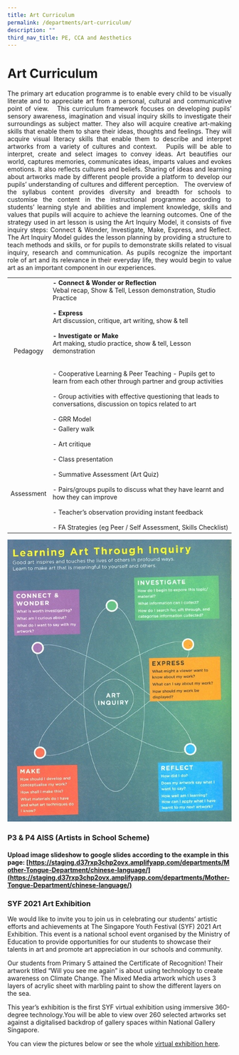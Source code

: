 ```yaml
---
title: Art Curriculum
permalink: /departments/art-curriculum/
description: ""
third_nav_title: PE, CCA and Aesthetics
---
```

# Art Curriculum
<p style="text-align: justify;">The primary art education programme is to enable every child to be visually literate and to appreciate art from a personal, cultural and communicative point of view.   This curriculum framework focuses on developing pupils’ sensory awareness, imagination and visual inquiry skills to investigate their surroundings as subject matter. They also will acquire creative art-making skills that enable them to share their ideas, thoughts and feelings. They will acquire visual literacy skills that enable them to describe and interpret artworks from a variety of cultures and context.   Pupils will be able to interpret, create and select images to convey ideas. Art beautifies our world, captures memories, communicates ideas, imparts values and evokes emotions. It also reflects cultures and beliefs. Sharing of ideas and learning about artworks made by different people provide a platform to develop our pupils’ understanding of cultures and different perception.   The overview of the syllabus content provides diversity and breadth for schools to customise the content in the instructional programme according to students’ learning style and abilities and implement knowledge, skills and values that pupils will acquire to achieve the learning outcomes. One of the strategy used in art lesson is using the Art Inquiry Model, it consists of five inquiry steps: Connect & Wonder, Investigate, Make, Express, and Reflect. The Art Inquiry Model guides the lesson planning by providing a structure to teach methods and skills, or for pupils to demonstrate skills related to visual inquiry, research and communication. As pupils recognize the important role of art and its relevance in their everyday life, they would begin to value art as an important component in our experiences.</p>

|                                |                                                                                                                                                                                                                                                                                                                                                                                                                                                                                                                               |
|:------------------------------:|-----------------------------------------------------------------------------------------------------------------------------------------------------------------------------------------------------------------------------------------------------------------------------------------------------------------------------------------------------------------------------------------------------------------------------------------------------------------------------------------------------------------------------|
|            Pedagogy            | **- Connect & Wonder or Reflection**<br>Vebal recap, Show & Tell, Lesson demonstration, Studio Practice<br> <br>**- Express**<br>Art discussion, critique, art writing, show & tell<br><br>**- Investigate or Make**<br>Art making, studio practice, show & tell, Lesson demonstration<br><br><br>- Cooperative Learning & Peer Teaching - Pupils get to learn from each other through partner and group activities<br><br>- Group activities with effective questioning that leads to conversations, discussion on topics related to art<br><br>- GRR Model |
|  <br> <br> <br> <br>Assessment |- Gallery walk<br><br>- Art critique<br><br>- Class presentation<br><br>- Summative Assessment (Art Quiz)<br><br>- Pairs/groups pupils to discuss what they have learnt and how they can improve<br><br>- Teacher’s observation providing instant feedback<br><br>- FA Strategies (eg Peer / Self Assessment, Skills Checklist)               |

![](/images/Departments/PE,%20CCA%20and%20Aesthetics/P2%20Art%20Curriculum.jpg)

### P3 & P4 AISS (Artists in School Scheme)

#### Upload image slideshow to google slides according to the example in this page: [https://staging.d37rxp3chp2ovx.amplifyapp.com/departments/Mother-Tongue-Department/chinese-language/](https://staging.d37rxp3chp2ovx.amplifyapp.com/departments/Mother-Tongue-Department/chinese-language/)


### SYF 2021 Art Exhibition

We would like to invite you to join us in celebrating our students’ artistic efforts and achievements at The Singapore Youth Festival (SYF) 2021 Art Exhibition. This event is a national school event organised by the Ministry of Education to provide opportunities for our students to showcase their talents in art and promote art appreciation in our schools and community.  
  
Our students from Primary 5 attained the Certificate of Recognition! Their artwork titled “Will you see me again” is about using technology to create awareness on Climate Change. The Mixed Media artwork which uses 3 layers of acrylic sheet with marbling paint to show the different layers on the sea.  
  
This year’s exhibition is the first SYF virtual exhibition using immersive 360-degree technology.You will be able to view over 260 selected artworks set against a digitalised backdrop of gallery spaces within National Gallery Singapore.  
  
You can view the pictures below or see the whole [virtual exhibition here](https://www.syf.gov.sg/syf/virtualexhibition/gallery-2).